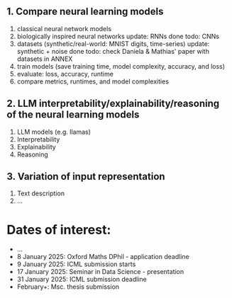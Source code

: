 ## 1. Compare neural learning models
1. classical neural network models
2. biologically inspired neural networks
   update: RNNs done
   todo: CNNs
3. datasets (synthetic/real-world: MNIST digits, time-series)
    update: synthetic + noise done
    todo: check Daniela & Mathias' paper with datasets in ANNEX
6. train models (save training time, model complexity, accuracy, and loss)
7. evaluate: loss, accuracy, runtime
8. compare metrics, runtimes, and model complexities

## 2. LLM interpretability/explainability/reasoning of the neural learning models
1. LLM models (e.g. llamas)
2. Interpretability
3. Explainability
4. Reasoning

## 3. Variation of input representation
1. Text description
2. ...


# Dates of interest:
- ...
- 8 January 2025: Oxford Maths DPhil - application deadline
- 9 January 2025: ICML submission starts
- 17 January 2025: Seminar in Data Science - presentation
- 31 January 2025: ICML submission deadline
- February+: Msc. thesis submission
